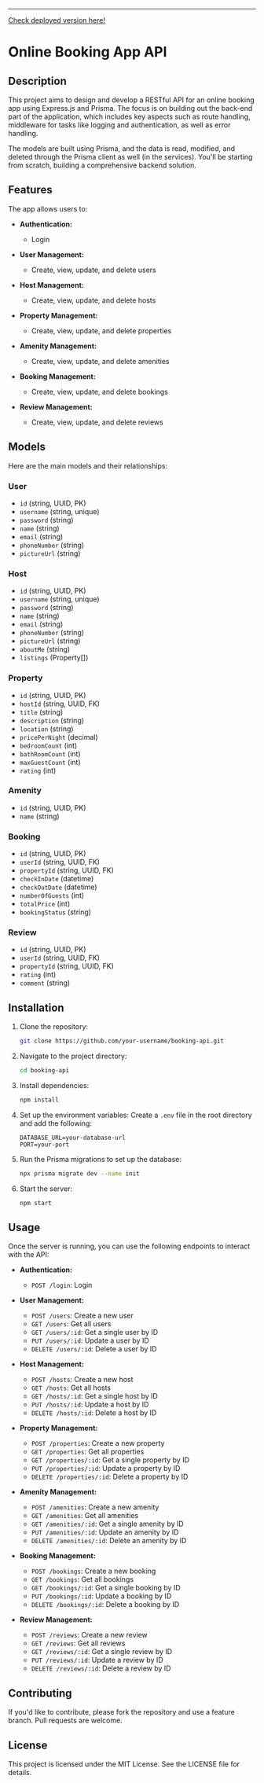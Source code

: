 ---
[Check deployed version here!]([https://booking-backend-t3wv.onrender.com])

# Online Booking App API

## Description

This project aims to design and develop a RESTful API for an online booking app using Express.js and Prisma. The focus is on building out the back-end part of the application, which includes key aspects such as route handling, middleware for tasks like logging and authentication, as well as error handling.

The models are built using Prisma, and the data is read, modified, and deleted through the Prisma client as well (in the services). You'll be starting from scratch, building a comprehensive backend solution.

## Features

The app allows users to:

- **Authentication:**

  - Login

- **User Management:**

  - Create, view, update, and delete users

- **Host Management:**

  - Create, view, update, and delete hosts

- **Property Management:**

  - Create, view, update, and delete properties

- **Amenity Management:**

  - Create, view, update, and delete amenities

- **Booking Management:**

  - Create, view, update, and delete bookings

- **Review Management:**
  - Create, view, update, and delete reviews

## Models

Here are the main models and their relationships:

### User

- `id` (string, UUID, PK)
- `username` (string, unique)
- `password` (string)
- `name` (string)
- `email` (string)
- `phoneNumber` (string)
- `pictureUrl` (string)

### Host

- `id` (string, UUID, PK)
- `username` (string, unique)
- `password` (string)
- `name` (string)
- `email` (string)
- `phoneNumber` (string)
- `pictureUrl` (string)
- `aboutMe` (string)
- `listings` (Property[])

### Property

- `id` (string, UUID, PK)
- `hostId` (string, UUID, FK)
- `title` (string)
- `description` (string)
- `location` (string)
- `pricePerNight` (decimal)
- `bedroomCount` (int)
- `bathRoomCount` (int)
- `maxGuestCount` (int)
- `rating` (int)

### Amenity

- `id` (string, UUID, PK)
- `name` (string)

### Booking

- `id` (string, UUID, PK)
- `userId` (string, UUID, FK)
- `propertyId` (string, UUID, FK)
- `checkInDate` (datetime)
- `checkOutDate` (datetime)
- `numberOfGuests` (int)
- `totalPrice` (int)
- `bookingStatus` (string)

### Review

- `id` (string, UUID, PK)
- `userId` (string, UUID, FK)
- `propertyId` (string, UUID, FK)
- `rating` (int)
- `comment` (string)

## Installation

1. Clone the repository:

   ```bash
   git clone https://github.com/your-username/booking-api.git
   ```

2. Navigate to the project directory:

   ```bash
   cd booking-api
   ```

3. Install dependencies:

   ```bash
   npm install
   ```

4. Set up the environment variables:
   Create a `.env` file in the root directory and add the following:

   ```
   DATABASE_URL=your-database-url
   PORT=your-port
   ```

5. Run the Prisma migrations to set up the database:

   ```bash
   npx prisma migrate dev --name init
   ```

6. Start the server:
   ```bash
   npm start
   ```

## Usage

Once the server is running, you can use the following endpoints to interact with the API:

- **Authentication:**

  - `POST /login`: Login

- **User Management:**

  - `POST /users`: Create a new user
  - `GET /users`: Get all users
  - `GET /users/:id`: Get a single user by ID
  - `PUT /users/:id`: Update a user by ID
  - `DELETE /users/:id`: Delete a user by ID

- **Host Management:**

  - `POST /hosts`: Create a new host
  - `GET /hosts`: Get all hosts
  - `GET /hosts/:id`: Get a single host by ID
  - `PUT /hosts/:id`: Update a host by ID
  - `DELETE /hosts/:id`: Delete a host by ID

- **Property Management:**

  - `POST /properties`: Create a new property
  - `GET /properties`: Get all properties
  - `GET /properties/:id`: Get a single property by ID
  - `PUT /properties/:id`: Update a property by ID
  - `DELETE /properties/:id`: Delete a property by ID

- **Amenity Management:**

  - `POST /amenities`: Create a new amenity
  - `GET /amenities`: Get all amenities
  - `GET /amenities/:id`: Get a single amenity by ID
  - `PUT /amenities/:id`: Update an amenity by ID
  - `DELETE /amenities/:id`: Delete an amenity by ID

- **Booking Management:**

  - `POST /bookings`: Create a new booking
  - `GET /bookings`: Get all bookings
  - `GET /bookings/:id`: Get a single booking by ID
  - `PUT /bookings/:id`: Update a booking by ID
  - `DELETE /bookings/:id`: Delete a booking by ID

- **Review Management:**
  - `POST /reviews`: Create a new review
  - `GET /reviews`: Get all reviews
  - `GET /reviews/:id`: Get a single review by ID
  - `PUT /reviews/:id`: Update a review by ID
  - `DELETE /reviews/:id`: Delete a review by ID

## Contributing

If you'd like to contribute, please fork the repository and use a feature branch. Pull requests are welcome.

## License

This project is licensed under the MIT License. See the LICENSE file for details.
